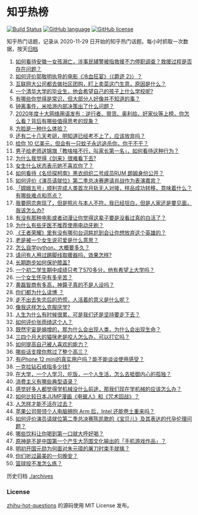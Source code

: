 # 知乎热榜
[![Build Status](https://github.com/ToWeLong/zhihu-hot-questions/workflows/CI/badge.svg)](https://github.com/ToWeLong/zhihu-hot-questions/actions)
[![GitHub language](https://img.shields.io/badge/language-golang-orange.svg)](https://golang.org/)
[![GitHub license](https://img.shields.io/github/license/ToWeLong/zhihu-hot-questions)](https://github.com/ToWeLong/zhihu-hot-questions/blob/main/LICENSE)

知乎热门话题，记录从 2020-11-29 日开始的知乎热门话题。每小时抓取一次数据，按天[归档](./archives)

<!-- BEGIN -->

1. [如何看待安徽一女孩溺亡，涉事民辅警被指救援不力停职调查？救援过程是否存在问题？](https://www.zhihu.com/question/433415189)
1. [如何评价郭敬明执导的电影《冷血狂宴》（《爵迹 2》）？](https://www.zhihu.com/question/362881184)
1. [互联网大公司都去做社区团购，盯上卖菜这门生意，原因是什么？](https://www.zhihu.com/question/433102679)
1. [一个清华大学的毕业生，他会希望自己的孩子上什么学校呢?](https://www.zhihu.com/question/403355024)
1. [有哪些你觉得是常识，但大部分人好像并不知道的事？](https://www.zhihu.com/question/422686198)
1. [钟离事件，米哈游内部决策出了什么问题？](https://www.zhihu.com/question/433445798)
1. [2020年度十大网络用语发布：逆行者、带货、奥利给、好家伙等上榜，你怎么看？背后有哪些值得思考的现象？](https://www.zhihu.com/question/433308179)
1. [方脸是一种什么体验？](https://www.zhihu.com/question/35513225)
1. [还有二十几天考研，明知道已经考不上了，应该放弃吗？](https://www.zhihu.com/question/433016850)
1. [给你 10 亿美元，但会有一只蚊子永远追杀你，你干不干？](https://www.zhihu.com/question/431629276)
1. [男子给老师送锦旗「教啥啥不行，叫家长第一名」，如何看待这种行为？](https://www.zhihu.com/question/433501113)
1. [为什么我觉得《剑来》很难看下去?](https://www.zhihu.com/question/383895746)
1. [女生什么状态表示她不喜欢你了？](https://www.zhihu.com/question/302142050)
1. [如何看待《名侦探柯南》黑衣组织二号成员RUM 朗姆身份公开？](https://www.zhihu.com/question/433340643)
1. [如何评价《演员请就位》第二季总决赛邀请肖战作为表演嘉宾？](https://www.zhihu.com/question/433469668)
1. [「嫦娥五号」顺利完成人类首次月轨无人对接，样品成功转移，意味着什么？有哪些难点和亮点？](https://www.zhihu.com/question/433528314)
1. [我要网恋奔现了，但是照片与本人不符，我已经坦白，但是人家还是要见面，我该怎么办?](https://www.zhihu.com/question/423101015)
1. [有没有那种电影或者动漫让你觉得这辈子要是没看过真的白活了？](https://www.zhihu.com/question/431551442)
1. [为什么有些牙医不推荐使用电动牙刷？](https://www.zhihu.com/question/364359077)
1. [《王者荣耀》里有没有哪句台词尴尬到会让你想放弃这个英雄的？](https://www.zhihu.com/question/421011240)
1. [老是被一个女生说可爱是什么意思？](https://www.zhihu.com/question/430772511)
1. [怎么自学python，大概要多久？](https://www.zhihu.com/question/300985609)
1. [请问有人用过踢脚线取暖器吗，效果怎样?](https://www.zhihu.com/question/26954696)
1. [长期跑步如何保护膝盖?](https://www.zhihu.com/question/385600001)
1. [一个初二学生期中成绩只考了570多分，他有希望上大学吗？](https://www.zhihu.com/question/431909193)
1. [一个女生怀孕有多辛苦？](https://www.zhihu.com/question/432439805)
1. [黄磊智商有多高，神算子真的不是人设吗？](https://www.zhihu.com/question/428494879)
1. [你们都为什么读博 ？](https://www.zhihu.com/question/416261594)
1. [走不出去失恋后的恐慌，人活着的意义是什么呢？](https://www.zhihu.com/question/432260357)
1. [像我这样怎么克服厌学?](https://www.zhihu.com/question/432583899)
1. [人生为什么有时候很累，可是我们还是坚持要走下去？](https://www.zhihu.com/question/431715370)
1. [如何评价张雨绮这个人？](https://www.zhihu.com/question/308270021)
1. [既然宇宙是熵增的，那为什么会出现人类，为什么会出现生命？](https://www.zhihu.com/question/429454468)
1. [三四个月大的猫咪老是咬人怎么办，可以打它吗？](https://www.zhihu.com/question/422222875)
1. [如何提高自己被人喜欢的能力？](https://www.zhihu.com/question/417650920)
1. [哪些话支撑你熬过了整个高三？](https://www.zhihu.com/question/398139905)
1. [有iPhone 12 mini的真实用户吗？能不能谈谈使用感受？](https://www.zhihu.com/question/430470449)
1. [一克拉钻石戒指多少钱?](https://www.zhihu.com/question/54136414)
1. [在大学，一个人学习，吃饭，一个人生活，怎么去抵御内心的孤独？](https://www.zhihu.com/question/426063220)
1. [消费主义有哪些典型语录？](https://www.zhihu.com/question/343358503)
1. [感觉好多人都觉得学机械没什么前途，那我们现在学机械的应该怎么办？](https://www.zhihu.com/question/409258117)
1. [如何比较日本JUMP漫画《电锯人》和《咒术回战》？](https://www.zhihu.com/question/430534434)
1. [人怎样才能不活在过去？](https://www.zhihu.com/question/429749246)
1. [苹果公司带领个人电脑拥抱 Arm 后，Intel 还能卷土重来吗？](https://www.zhihu.com/question/432778588)
1. [如何评价演员请就位第二季总决赛陈凯歌的《宝贝儿》及其表达的代孕伦理问题？](https://www.zhihu.com/question/433472711)
1. [哪些饮料让你喝到第一口就大呼好喝？](https://www.zhihu.com/question/338195759)
1. [原神是不是中国第一个产生大范围文化输出的「手机游戏作品」？](https://www.zhihu.com/question/432183530)
1. [明初开国元勋为何面对朱元璋的屠刀时束手就擒？](https://www.zhihu.com/question/432110875)
1. [你们听过最美的一句晚安？](https://www.zhihu.com/question/22876712)
1. [篮球投不准怎么练？](https://www.zhihu.com/question/429256982)

<!-- END -->

历史归档 [./archives](./archives)


### License
[zhihu-hot-questions](https://github.com/towelong/zhihu-hot-questions) 的源码使用 MIT License 发布。